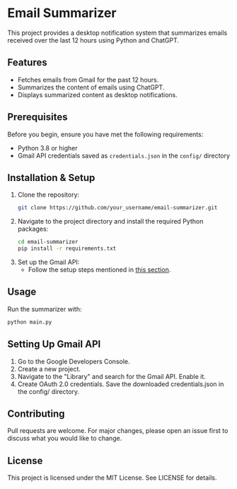 # Email Summarizer

This project provides a desktop notification system that summarizes emails received over the last 12 hours using Python and ChatGPT.

## Features

- Fetches emails from Gmail for the past 12 hours.
- Summarizes the content of emails using ChatGPT.
- Displays summarized content as desktop notifications.

## Prerequisites

Before you begin, ensure you have met the following requirements:

- Python 3.8 or higher
- Gmail API credentials saved as `credentials.json` in the `config/` directory

## Installation & Setup

1. Clone the repository:
    ```sh
    git clone https://github.com/your_username/email-summarizer.git
    ```
2. Navigate to the project directory and install the required Python packages:
    ```sh
    cd email-summarizer
    pip install -r requirements.txt
    ```
3. Set up the Gmail API:
   * Follow the setup steps mentioned in [this section](#setting-up-gmail-api).
   
## Usage
Run the summarizer with:
```sh
python main.py
```

## Setting Up Gmail API
1. Go to the Google Developers Console.
2. Create a new project.
3. Navigate to the "Library" and search for the Gmail API. Enable it.
4. Create OAuth 2.0 credentials. Save the downloaded credentials.json in the config/ directory.

## Contributing
Pull requests are welcome. For major changes, please open an issue first to discuss what you would like to change.

## License
This project is licensed under the MIT License. See LICENSE for details.
